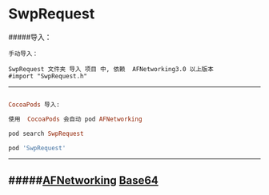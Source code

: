 # SwpRequest

#####导入：

```
手动导入：

SwpRequest 文件夹 导入 项目 中, 依赖  AFNetworking3.0 以上版本
#import "SwpRequest.h"
```
---
```ruby

CocoaPods 导入:

使用  CocoaPods 会自动 pod AFNetworking

pod search SwpRequest

pod 'SwpRequest'

```
---
#####[AFNetworking](https://github.com/AFNetworking/AFNetworking)     [Base64](https://github.com/nicklockwood/Base64)
---
```Objective-C


```





